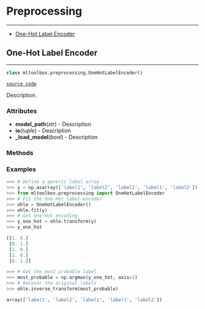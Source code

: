 # Preprocessing
___

- [One-Hot Label Encoder](#one-hot-label-encoder)


## One-Hot Label Encoder
___
```python
class mltoolbox.preprocessing.OneHotLabelEncoder()

```
[`source code`](./../mltoolbox/preprocessing/one_hot_label_encoder.py)

Description.

 ###  **Attributes** 
   - **model_path**(_str_) - Description
   - **io**(_tuple_) - Description
   - **_load_model**(_bool_) - Description

 ### **Methods** 
  
  
 ### **Examples** 

```python
>>> # Define a generic label array
>>> y = np.asarray(['label1', 'label2', 'label1', 'label1', 'label2'])
>>> from mltoolbox.preprocessing import OneHotLabelEncoder
>>> # Fit the One-Hot label encoder
>>> ohle = OneHotLabelEncoder()
>>> ohle.fit(y)
>>> # Get One-Hot encoding
>>> y_one_hot = ohle.transform(y)
>>> y_one_hot

[[1. 0.]
 [0. 1.]
 [1. 0.]
 [1. 0.]
 [0. 1.]]

>>> # Get the most probable label
>>> most_probable = np.argmax(y_one_hot, axis=1)
>>> # Recover the original labels
>>> ohle.inverse_transform(most_probable)

array(['label1', 'label2', 'label1', 'label1', 'label2'])
```